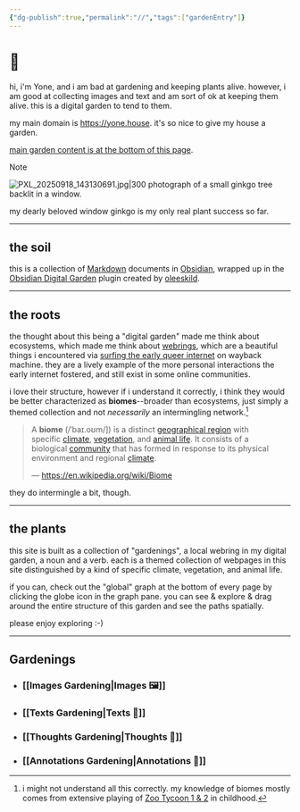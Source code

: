 ```yaml
---
{"dg-publish":true,"permalink":"//","tags":["gardenEntry"]}
---
```


# 🏡

hi, i'm Yone, and i am bad at gardening and keeping plants alive. however, i am good at collecting images and text and am sort of ok at keeping them alive. this is a digital garden to tend to them.

my main domain is https://yone.house. it's so nice to give my house a garden.

<a href="#gardenings">main garden content is at the bottom of this page</a>.

> [!NOTE]
> ![PXL_20250918_143130691.jpg|300](/img/user/Home%20attachments/PXL_20250918_143130691.jpg)
> photograph of a small ginkgo tree backlit in a window.
> 
> my dearly beloved window ginkgo is my only real plant success so far.

---
## the soil

this is a collection of [Markdown](https://en.wikipedia.org/wiki/Markdown) documents in [Obsidian](https://en.wikipedia.org/wiki/Obsidian_(software)), wrapped up in the [Obsidian Digital Garden](https://dg-docs.ole.dev/) plugin created by [oleeskild](https://github.com/oleeskild/obsidian-digital-garden).

---
## the roots

the thought about this being a "digital garden" made me think about ecosystems, which made me think about [webrings](https://en.wikipedia.org/wiki/Webring), which are a beautiful things i encountered via [surfing the early queer internet](https://yone.house/lists#queer-internet) on wayback machine. they are a lively example of the more personal interactions the early internet fostered, and still exist in some online communities. 

i love their structure, however if i understand it correctly, i think they would be better characterized as **biomes**--broader than ecosystems, just simply a themed collection and not *necessarily* an intermingling network.[^1]

> A **biome** (/ˈbaɪ.oʊm/]) is a distinct [geographical region](https://en.wikipedia.org/wiki/Geographical_region "Geographical region") with specific [climate](https://en.wikipedia.org/wiki/Climate "Climate"), [vegetation](https://en.wikipedia.org/wiki/Vegetation "Vegetation"), and [animal life](https://en.wikipedia.org/wiki/Animal_life "Animal life"). It consists of a biological [community](https://en.wikipedia.org/wiki/Community_\(ecology\) "Community (ecology)") that has formed in response to its physical environment and regional [climate](https://en.wikipedia.org/wiki/Climate "Climate").
> 
> — https://en.wikipedia.org/wiki/Biome

they do intermingle a bit, though.

---
## the plants

this site is built as a collection of "gardenings", a local webring in my digital garden, a noun and a verb. each is a themed collection of webpages in this site distinguished by a kind of specific climate, vegetation, and animal life.

if you can, check out the "global" graph at the bottom of every page by clicking the globe icon in the graph pane. you can see & explore & drag around the entire structure of this garden and see the paths spatially.

please enjoy exploring :-)

---

## Gardenings

- ### [[Images Gardening\|Images 🖼️]]
- ### [[Texts Gardening\|Texts 📖]]
- ### [[Thoughts Gardening\|Thoughts 💬]]
- ### [[Annotations Gardening\|Annotations 📑]]

[^1]: i might not understand all this correctly. my knowledge of biomes mostly comes from extensive playing of [Zoo Tycoon 1 & 2](https://en.wikipedia.org/wiki/Zoo_Tycoon) in childhood.
